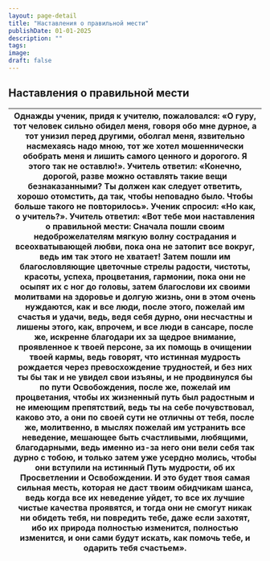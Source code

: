 ```yaml
---
layout: page-detail
title: "Наставления о правильной мести"
publishDate: 01-01-2025
description: ""
tags:
image:
draft: false
---
```


## Наставления о правильной мести
| Однажды ученик, придя к учителю, пожаловался: «О гуру, тот человек сильно обидел меня,  говоря обо мне дурное,  а тот унизил перед другими, оболгал меня,  язвительно насмехаясь надо мною, тот же хотел мошеннически обобрать меня  и лишить самого ценного и дорогого. Я этого так не оставлю!». Учитель ответил: «Конечно, дорогой,  разве можно оставлять такие вещи безнаказанными? Ты должен как следует ответить, хорошо отомстить,  да так, чтобы неповадно было. Чтобы больше такого не повторилось». Ученик спросил: «Но как, о учитель?». Учитель ответил: «Вот тебе мои наставления о правильной мести: Сначала пошли своим недоброжелателям  мягкую волну сострадания и всеохватывающей любви,  пока она не затопит все вокруг,  ведь им так этого не хватает! Затем пошли им благословляющие цветочные стрелы радости,  чистоты, красоты, успеха, процветания, гармонии,  пока они не осыпят их с ног до головы, затем благослови их своими молитвами на здоровье и долгую жизнь,  они в этом очень нуждаются, как и все люди, после этого, пожелай им счастья и удачи,  ведь, ведя себя дурно, они несчастны и лишены этого,  как, впрочем, и все люди в сансаре, после же, искренне благодари их за щедрое внимание,  проявленное к твоей персоне,  за их помощь в очищении твоей кармы, ведь говорят, что истинная мудрость рождается  через превосхождение трудностей,  и без них ты бы так и не увидел свои изъяны,  и не продвинулся бы по пути Освобождения, после же, пожелай им процветания,  чтобы их жизненный путь был радостным  и не имеющим препятствий, ведь ты на себе почувствовал, каково это,  а они по своей сути не отличны от тебя, после же, молитвенно, в мыслях  пожелай им устранить все неведение,  мешающее быть счастливыми,  любящими, благодарными, ведь именно из-за него они вели себя так дурно с тобою, и только затем уже усердно молись,  чтобы они вступили на истинный Путь мудрости,  об их Просветлении и Освобождении. И это будет твоя самая сильная месть,  которая не даст твоим обидчикам шанса,  ведь когда все их неведение уйдет, то все их лучшие чистые качества проявятся,  и тогда они не смогут никак ни обидеть тебя,  ни повредить тебе,  даже если захотят, ибо их природа полностью изменится,  полностью изменится, и они сами будут искать, как помочь тебе,  и одарить тебя счастьем». |
| ------------------------------------------------------------------------------------------------------------------------------------------------------------------------------------------------------------------------------------------------------------------------------------------------------------------------------------------------------------------------------------------------------------------------------------------------------------------------------------------------------------------------------------------------------------------------------------------------------------------------------------------------------------------------------------------------------------------------------------------------------------------------------------------------------------------------------------------------------------------------------------------------------------------------------------------------------------------------------------------------------------------------------------------------------------------------------------------------------------------------------------------------------------------------------------------------------------------------------------------------------------------------------------------------------------------------------------------------------------------------------------------------------------------------------------------------------------------------------------------------------------------------------------------------------------------------------------------------------------------------------------------------------------------------------------------------------------------------------------------------------------------------------------------------------------------------------------------------------------------------------------------------------------------------------------------------------------------------------------------------------------------------------------------------------------------------------------------------------------------------------------------------------------------------------------------------------------------------------------------------------------------------------------------------------------------------------------------------------------------ |
  
  
